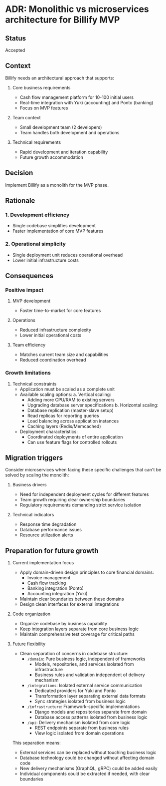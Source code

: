 # ADR: Monolithic vs microservices architecture for Billify MVP

## Status
Accepted

## Context
Billify needs an architectural approach that supports:
1. Core business requirements
   - Cash flow management platform for 10-100 initial users
   - Real-time integration with Yuki (accounting) and Ponto (banking)
   - Focus on MVP features

2. Team context
   - Small development team (2 developers)
   - Team handles both development and operations

3. Technical requirements
   - Rapid development and iteration capability
   - Future growth accommodation

## Decision
Implement Billify as a monolith for the MVP phase.

## Rationale

### 1. Development efficiency
- Single codebase simplifies development
- Faster implementation of core MVP features

### 2. Operational simplicity
- Single deployment unit reduces operational overhead
- Lower initial infrastructure costs

## Consequences

### Positive impact
1. MVP development
   - Faster time-to-market for core features

2. Operations
   - Reduced infrastructure complexity
   - Lower initial operational costs

3. Team efficiency
   - Matches current team size and capabilities
   - Reduced coordination overhead

### Growth limitations
1. Technical constraints
   - Application must be scaled as a complete unit
   - Available scaling options:
     a. Vertical scaling:
        - Adding more CPU/RAM to existing servers
        - Upgrading database server specifications
     b. Horizontal scaling:
        - Database replication (master-slave setup)
        - Read replicas for reporting queries
        - Load balancing across application instances
        - Caching layers (Redis/Memcached)
   - Deployment characteristics:
     - Coordinated deployments of entire application
     - Can use feature flags for controlled rollouts

## Migration triggers
Consider microservices when facing these specific challenges that can't be solved by scaling the monolith:

1. Business drivers
   - Need for independent deployment cycles for different features
   - Team growth requiring clear ownership boundaries
   - Regulatory requirements demanding strict service isolation

2. Technical indicators
   - Response time degradation
   - Database performance issues
   - Resource utilization alerts

## Preparation for future growth
1. Current implementation focus
   - Apply domain-driven design principles to core financial domains:
     - Invoice management
     - Cash flow tracking
     - Banking integration (Ponto)
     - Accounting integration (Yuki)
   - Maintain clear boundaries between these domains
   - Design clean interfaces for external integrations

2. Code organization
   - Organize codebase by business capability
   - Keep integration layers separate from core business logic
   - Maintain comprehensive test coverage for critical paths


3. Future flexibility
   - Clean separation of concerns in codebase structure:
     - `/domain`: Pure business logic, independent of frameworks
       - Models, repositories, and services isolated from infrastructure
       - Business rules and validation independent of delivery mechanism
     - `/integrations`: Isolated external service communication
       - Dedicated providers for Yuki and Ponto
       - Transformation layer separating external data formats
       - Sync strategies isolated from business logic
     - `/infrastructure`: Framework-specific implementations
       - Django models and repositories separate from domain
       - Database access patterns isolated from business logic
     - `/api`: Delivery mechanism isolated from core logic
       - REST endpoints separate from business rules
       - View logic isolated from domain operations

   This separation means:
   - External services can be replaced without touching business logic
   - Database technology could be changed without affecting domain code
   - New delivery mechanisms (GraphQL, gRPC) could be added easily
   - Individual components could be extracted if needed, with clear boundaries